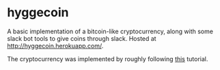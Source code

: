 # hyggecoin

A basic implementation of a bitcoin-like cryptocurrency, along with some slack bot tools to give coins through slack. Hosted at http://hyggecoin.herokuapp.com/.


The cryptocurrency was implemented by roughly following [this](https://lhartikk.github.io/) tutorial.

